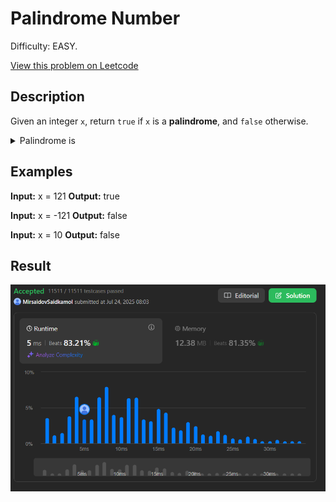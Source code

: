 # Palindrome Number

Difficulty: EASY.

[View this problem on Leetcode](https://leetcode.com/problems/palindrome-number/)

## Description

Given an integer `x`, return `true` if `x` is a **palindrome**, and `false` otherwise.

<details>
<summary>Palindrome is</summary>
An integer is a palindrome when it reads the same forward and backward.

For example, `121` is a palindrome while `123` is not.

</details>

## Examples

**Input:** x = 121
**Output:** true

**Input:** x = -121
**Output:** false

**Input:** x = 10
**Output:** false

## Result

![Result-on-Leetcode](result.png)
